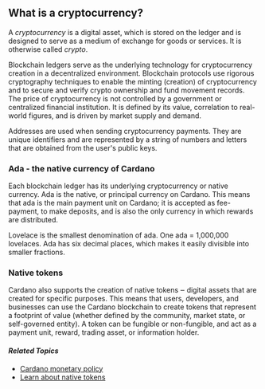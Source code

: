 ## What is a cryptocurrency?

A *cryptocurrency* is a digital asset, which is stored on the ledger and is designed to serve as a medium of exchange for goods or services. It is otherwise called *crypto*. 

Blockchain ledgers serve as the underlying technology for cryptocurrency creation in a decentralized environment. Blockchain protocols use rigorous cryptography techniques to enable the minting (creation) of cryptocurrency and to secure and verify crypto ownership and fund movement records. The price of cryptocurrency is not controlled by a government or centralized financial institution. It is defined by its value, correlation to real-world figures, and is driven by market supply and demand.

Addresses are used when sending cryptocurrency payments. They are unique identifiers and are represented by a string of numbers and letters that are obtained from the user's public keys. 

### Ada - the native currency of Cardano

Each blockchain ledger has its underlying cryptocurrency or native currency. Ada is the native, or principal currency on Cardano. This means that ada is the main payment unit on Cardano; it is accepted as fee-payment, to make deposits, and is also the only currency in which rewards are distributed.

Lovelace is the smallest denomination of ada. One ada = 1,000,000 lovelaces. Ada has six decimal places, which makes it easily divisible into smaller fractions.

### Native tokens ###

Cardano also supports the creation of native tokens ‒ digital assets that are created for specific purposes. This means that users, developers, and businesses can use the Cardano blockchain to create tokens that represent a footprint of value (whether defined by the community, market state, or self-governed entity). A token can be fungible or non-fungible, and act as a payment unit, reward, trading asset, or information holder.

#### *Related Topics*
- [Cardano monetary policy](https://docs.cardano.org/en/latest/explore-cardano/cardano-monetary-policy.html) 
- [Learn about native tokens](https://docs.cardano.org/en/latest/native-tokens/learn-about-native-tokens.html#)
